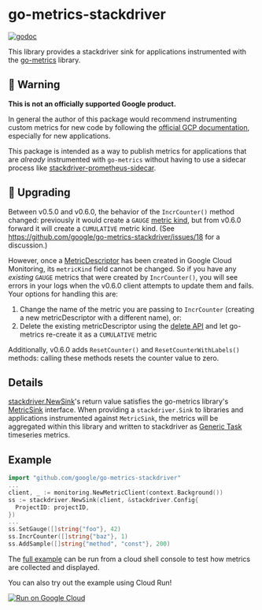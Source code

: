 # go-metrics-stackdriver
[![godoc](https://godoc.org/github.com/google/go-metrics-stackdriver?status.svg)](http://godoc.org/github.com/google/go-metrics-stackdriver)

This library provides a stackdriver sink for applications instrumented with the
[go-metrics](https://github.com/armon/go-metrics) library.

## 🚨 Warning

__This is not an officially supported Google product.__

In general the author of this package would recommend instrumenting custom metrics for new code by following the [official GCP documentation](https://cloud.google.com/monitoring/custom-metrics), especially for new applications.

This package is intended as a way to publish metrics for applications that are _already_ instrumented with `go-metrics` without having to use a sidecar process like [stackdriver-prometheus-sidecar](https://github.com/Stackdriver/stackdriver-prometheus-sidecar).

## 🚨 Upgrading

Between v0.5.0 and v0.6.0, the behavior of the `IncrCounter()` method changed: previously it would create a `GAUGE` [metric kind](https://cloud.google.com/monitoring/api/v3/kinds-and-types), but from v0.6.0 forward it will create a `CUMULATIVE` metric kind.  (See https://github.com/google/go-metrics-stackdriver/issues/18 for a discussion.)

However, once a [MetricDescriptor](https://cloud.google.com/logging/docs/reference/v2/rest/v2/projects.metrics#MetricDescriptor) has been created in Google Cloud Monitoring, its `metricKind` field cannot be changed.  So if you have any _existing_ `GAUGE` metrics that were created by `IncrCounter()`, you will see errors in your logs when the v0.6.0 client attempts to update them and fails.  Your options for handling this are:

1. Change the name of the metric you are passing to `IncrCounter` (creating a new metricDescriptor with a different name), or:
2. Delete the existing metricDescriptor using the [delete API](https://cloud.google.com/monitoring/api/ref_v3/rest/v3/projects.metricDescriptors/delete) and let go-metrics re-create it as a `CUMULATIVE` metric

Additionally, v0.6.0 adds `ResetCounter()` and `ResetCounterWithLabels()` methods: calling these methods resets the counter value to zero.

## Details

[stackdriver.NewSink](https://godoc.org/github.com/google/go-metrics-stackdriver#NewSink)'s return value satisfies the go-metrics library's [MetricSink](https://godoc.org/github.com/armon/go-metrics#MetricSink) interface. When providing a `stackdriver.Sink` to libraries and applications instrumented against `MetricSink`, the metrics will be aggregated within this library and written to stackdriver as [Generic Task](https://cloud.google.com/monitoring/api/resources#tag_generic_task) timeseries metrics.

## Example

```go
import "github.com/google/go-metrics-stackdriver"
...
client, _ := monitoring.NewMetricClient(context.Background())
ss := stackdriver.NewSink(client, &stackdriver.Config{
  ProjectID: projectID,
})
...
ss.SetGauge([]string{"foo"}, 42)
ss.IncrCounter([]string{"baz"}, 1)
ss.AddSample([]string{"method", "const"}, 200)
```

The [full example](example/main.go) can be run from a cloud shell console to test how metrics are collected and displayed.

You can also try out the example using Cloud Run!

[![Run on Google Cloud](https://storage.googleapis.com/cloudrun/button.svg)](https://console.cloud.google.com/cloudshell/editor?shellonly=true&cloudshell_image=gcr.io/cloudrun/button&cloudshell_git_repo=https://github.com/google/go-metrics-stackdriver.git&cloudshell_working_dir=example)

